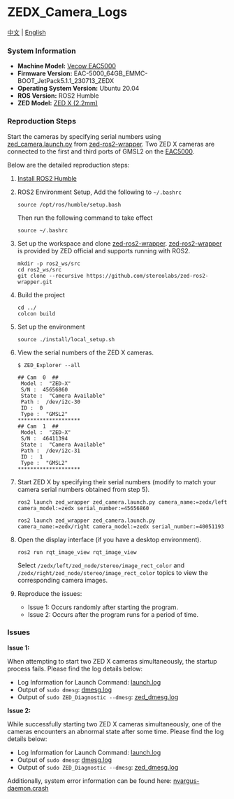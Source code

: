 # ZEDX_Camera_Logs

[中文](./README_CN.md) | [English](./README.md)

### System Information

- **Machine Model:** [Vecow EAC5000](https://www.vecow.com/dispPageBox/vecow/VecowCT.aspx?ddsPageID=PRODUCTDTL_EN&dbid=4852986947)
- **Firmware Version:** EAC-5000_64GB_EMMC-BOOT_JetPack5.1.1_230713_ZEDX
- **Operating System Version:** Ubuntu 20.04
- **ROS Version:** ROS2 Humble
- **ZED Model:** [ZED X (2.2mm)](https://store.stereolabs.com/products/zed-x-stereo-camera)

### Reproduction Steps

Start the cameras by specifying serial numbers using [zed_camera.launch.py](https://github.com/stereolabs/zed-ros2-wrapper/blob/master/zed_wrapper/launch/zed_camera.launch.py) from [zed-ros2-wrapper](https://github.com/stereolabs/zed-ros2-wrapper). Two ZED X cameras are connected to the first and third ports of GMSL2 on the [EAC5000](https://www.vecow.com/dispPageBox/vecow/VecowCT.aspx?ddsPageID=PRODUCTDTL_EN&dbid=4852986947).

Below are the detailed reproduction steps:

1. [Install ROS2 Humble](https://nvidia-isaac-ros.github.io/getting_started/isaac_ros_buildfarm_cdn.html#install-ros-2-packages)

2. ROS2 Environment Setup, Add the following to `~/.bashrc`
    
    ```
    source /opt/ros/humble/setup.bash
    ```
    
    Then run the following command to take effect
    
    ```
    source ~/.bashrc
    ```
    
3. Set up the workspace and clone [zed-ros2-wrapper](https://github.com/stereolabs/zed-ros2-wrapper). [zed-ros2-wrapper](https://github.com/stereolabs/zed-ros2-wrapper) is provided by ZED official and supports running with ROS2.

    ```
    mkdir -p ros2_ws/src
    cd ros2_ws/src
    git clone --recursive https://github.com/stereolabs/zed-ros2-wrapper.git
    ```

4. Build the project

    ```
    cd ../
    colcon build
    ```

5. Set up the environment

    ```
    source ./install/local_setup.sh
    ```

6. View the serial numbers of the ZED X cameras.

    ```
    $ ZED_Explorer --all
    
    ## Cam  0  ##
     Model :  "ZED-X"
     S/N :  45656860
     State :  "Camera Available"
     Path :  /dev/i2c-30
     ID :  0
     Type :  "GMSL2"
    ********************
    ## Cam  1  ##
     Model :  "ZED-X"
     S/N :  46411394
     State :  "Camera Available"
     Path :  /dev/i2c-31
     ID :  1
     Type :  "GMSL2"
    ********************
    ```

7. Start ZED X by specifying their serial numbers (modify to match your camera serial numbers obtained from step 5).

    ```
    ros2 launch zed_wrapper zed_camera.launch.py camera_name:=zedx/left camera_model:=zedx serial_number:=45656860
    ```

    ```
    ros2 launch zed_wrapper zed_camera.launch.py camera_name:=zedx/right camera_model:=zedx serial_number:=40051193
    ```

8. Open the display interface (if you have a desktop environment).

    ```
    ros2 run rqt_image_view rqt_image_view
    ```

    Select `/zedx/left/zed_node/stereo/image_rect_color` and `/zedx/right/zed_node/stereo/image_rect_color` topics to view the corresponding camera images.

9. Reproduce the issues:

    - Issue 1: Occurs randomly after starting the program.
    - Issue 2: Occurs after the program runs for a period of time.

### Issues

**Issue 1:**

When attempting to start two ZED X cameras simultaneously, the startup process fails. Please find the log details below:
- Log Information for Launch Command: [launch.log](./logs/20240304/launch.log)
- Output of `sudo dmesg`: [dmesg.log](./logs/20240304/dmesg.log)
- Output of `sudo ZED_Diagnostic --dmesg`: [zed_dmesg.log](./logs/20240304/zed_dmesg.log)

**Issue 2:**

While successfully starting two ZED X cameras simultaneously, one of the cameras encounters an abnormal state after some time. Please find the log details below:
- Log Information for Launch Command: [launch.log](./logs/20240305/launch.log)
- Output of `sudo dmesg`: [dmesg.log](./logs/20240305/dmesg.log)
- Output of `sudo ZED_Diagnostic --dmesg`: [zed_dmesg.log](./logs/20240305/zed_dmesg.log)

Additionally, system error information can be found here: [nvargus-daemon.crash](./logs/20240305/_usr_sbin_nvargus-daemon.0.crash)

